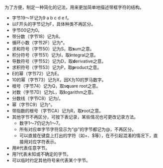 为了方便，制定一种简化的记法，用来更加简单地描述带框字符的结构。
- 字节19～1F记为9 a b c d e f。
- 以F开头的字节记为F，具体种类不再区分。
- 字节00记为0。
- 带分数（字节18）记为8。
- 循环小数（字节2F）记为*。
- 求和符号（字节50）记为S，取**s**um之意。
- 积分符号（字节51）记为I，取**i**ntegral之意。
- 导数符号（字节52）记为D，取**d**erivative之意。
- 求积符号（字节53）记为P，取**p**roduct之意。
- E的幂（字节72）记为E。
- 10的幂（字节73）记为X，因X为10的罗马数字。
- 根号（字节74）记为Q，取s**q**uare root之意。
- 对数（字节7D）记为L，取**l**ogarithm之意。
- 分数线（字节C8）记为/。
- 幂（字节C9）记为^。
- 带指数的根号（字节CA）记为R，取**r**oot之意。
- 其他字节不再区分，可按下表记录，某些情况也可更改记录方法。
    - 数字1～7仍记为1～7。
    - 所有对应单字节字符显示为“@”的字节都记为@，不再区分。
    - 可以直接在键盘上打出的字符（如+、$等），在不引起混淆的情况下，直接用对应字符表示。
- 用#代表任意字节。
- 用?代表未知或不确定的字节。
- 可以临时约定其他符号来代表某个字节。
